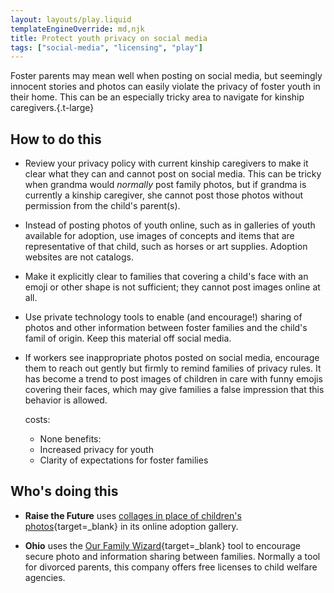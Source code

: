 ```yaml
---
layout: layouts/play.liquid
templateEngineOverride: md,njk
title: Protect youth privacy on social media
tags: ["social-media", "licensing", "play"]
---
```



Foster parents may mean well when posting on social media, but seemingly innocent stories and photos can easily violate the privacy of foster youth in their home. This can be an especially tricky area to navigate for kinship caregivers.{.t-large}

## How to do this

* Review your privacy policy with current kinship caregivers to make it clear what they can and cannot post on social media. This can be tricky when grandma would _normally_ post family photos, but if grandma is currently a kinship caregiver, she cannot post those photos without permission from the child's parent(s).

* Instead of posting photos of youth online, such as in galleries of youth available for adoption, use images of concepts and items that are representative of that child, such as horses or art supplies. Adoption websites are not catalogs.

* Make it explicitly clear to families that covering a child's face with an emoji or other shape is not sufficient; they cannot post images online at all.

* Use private technology tools to enable (and encourage!) sharing of photos and other information between foster families and the child's famil of origin. Keep this material off social media.

* If workers see inappropriate photos posted on social media, encourage them to reach out gently but firmly to remind families of  privacy rules. It has become a trend to post images of children in care with funny emojis covering their faces, which may give families a false impression that this behavior is allowed.

  costs:
    - None
  benefits:
    - Increased privacy for youth
    - Clarity of expectations for foster families

## Who's doing this

* **Raise the Future** uses [collages in place of children's photos](https://www.raisethefuture.org/waiting-children#!/profile/192499/){target=_blank} in its online adoption gallery.

* **Ohio** uses the [Our Family Wizard](https://www.ourfamilywizard.com/){target=_blank} tool to encourage secure photo and information sharing between families. Normally a tool for divorced parents, this company offers free licenses to child welfare agencies.